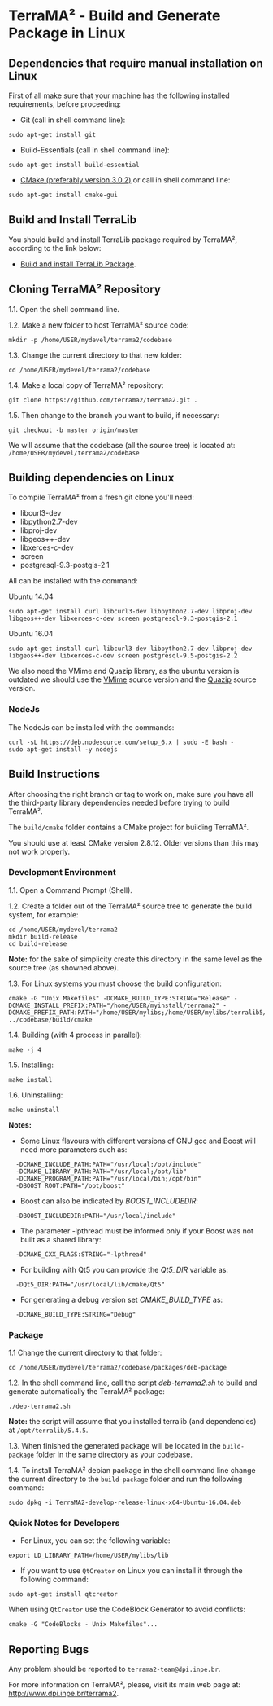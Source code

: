 # TerraMA² - Build and Generate Package in Linux

## Dependencies that require manual installation on Linux

First of all make sure that your machine has the following installed requirements, before proceeding:
* Git (call in shell command line):
```
sudo apt-get install git
```
* Build-Essentials (call in shell command line):
```
sudo apt-get install build-essential
```
* [CMake (preferably version 3.0.2)](https://cmake.org/download/) or call in shell command line:
```
sudo apt-get install cmake-gui
```

## Build and Install TerraLib

You should build and install TerraLib package required by TerraMA², according to the link below:
 - [Build and install TerraLib Package](http://www.dpi.inpe.br/terralib5/wiki/doku.php?id=wiki:documentation:devguide#downloading_the_source_code_and_building_instructions).

## Cloning TerraMA² Repository

1.1. Open the shell command line.

1.2. Make a new folder to host TerraMA² source code:
```
mkdir -p /home/USER/mydevel/terrama2/codebase
```

1.3. Change the current directory to that new folder:
```
cd /home/USER/mydevel/terrama2/codebase
```

1.4. Make a local copy of TerraMA² repository:
```
git clone https://github.com/terrama2/terrama2.git .
```

1.5. Then change to the branch you want to build, if necessary:
```
git checkout -b master origin/master
```

We will assume that the codebase (all the source tree) is located at: `/home/USER/mydevel/terrama2/codebase`

## Building dependencies on Linux

To compile TerraMA² from a fresh git clone you'll need:

- libcurl3-dev
- libpython2.7-dev
- libproj-dev
- libgeos++-dev
- libxerces-c-dev
- screen
- postgresql-9.3-postgis-2.1

All can be installed with the command:

Ubuntu 14.04
```
sudo apt-get install curl libcurl3-dev libpython2.7-dev libproj-dev libgeos++-dev libxerces-c-dev screen postgresql-9.3-postgis-2.1
```

Ubuntu 16.04
```
sudo apt-get install curl libcurl3-dev libpython2.7-dev libproj-dev libgeos++-dev libxerces-c-dev screen postgresql-9.5-postgis-2.2
````

We also need the VMime and Quazip library, as the ubuntu version is outdated we should use the [VMime](https://github.com/kisli/vmime/archive/v0.9.2.tar.gz) source version and the [Quazip](https://github.com/stachenov/quazip/archive/0.7.6.tar.gz) source version.

### NodeJs

The NodeJs can be installed with the commands:
```
curl -sL https://deb.nodesource.com/setup_6.x | sudo -E bash -
sudo apt-get install -y nodejs
```

## Build Instructions

After choosing the right branch or tag to work on, make sure you have all the third-party library dependencies needed before trying to build TerraMA².

The `build/cmake` folder contains a CMake project for building TerraMA².

You should use at least CMake version 2.8.12. Older versions than this may not work properly.

### Development Environment

1.1. Open a Command Prompt (Shell).

1.2. Create a folder out of the TerraMA² source tree to generate the build system, for example:
```
cd /home/USER/mydevel/terrama2
mkdir build-release
cd build-release
```
**Note:** for the sake of simplicity create this directory in the same level as the source tree (as showned above).

1.3. For Linux systems you must choose the build configuration:
```
cmake -G "Unix Makefiles" -DCMAKE_BUILD_TYPE:STRING="Release" -DCMAKE_INSTALL_PREFIX:PATH="/home/USER/myinstall/terrama2" -DCMAKE_PREFIX_PATH:PATH="/home/USER/mylibs;/home/USER/mylibs/terralib5/lib/cmake" ../codebase/build/cmake
```

1.4. Building (with 4 process in parallel):
```
make -j 4
```

1.5. Installing:
```
make install
```

1.6. Uninstalling:
```
make uninstall
```

**Notes:**

- Some Linux flavours with different versions of GNU gcc and Boost will need more parameters such as:
```
  -DCMAKE_INCLUDE_PATH:PATH="/usr/local;/opt/include"
  -DCMAKE_LIBRARY_PATH:PATH="/usr/local;/opt/lib"
  -DCMAKE_PROGRAM_PATH:PATH="/usr/local/bin;/opt/bin"
  -DBOOST_ROOT:PATH="/opt/boost"
```

- Boost can also be indicated by *BOOST_INCLUDEDIR*:
```
  -DBOOST_INCLUDEDIR:PATH="/usr/local/include"
```

- The parameter -lpthread must be informed only if your Boost was not built as a shared library:
```
  -DCMAKE_CXX_FLAGS:STRING="-lpthread"
```

- For building with Qt5 you can provide the *Qt5_DIR* variable as:
```
  -DQt5_DIR:PATH="/usr/local/lib/cmake/Qt5"
```

- For generating a debug version set *CMAKE_BUILD_TYPE* as:
```
  -DCMAKE_BUILD_TYPE:STRING="Debug"
```

### Package

1.1 Change the current directory to that folder:
```
cd /home/USER/mydevel/terrama2/codebase/packages/deb-package
```

1.2. In the shell command line, call the script *deb-terrama2.sh* to build and generate automatically the TerraMA² package:
```
./deb-terrama2.sh
```

**Note:** the script will assume that you installed terralib (and dependencies) at `/opt/terralib/5.4.5`.

1.3. When finished the generated package will be located in the `build-package` folder in the same directory as your codebase.

1.4. To install TerraMA² debian package in the shell command line change the current directory to the `build-package` folder and run the following command:
```
sudo dpkg -i TerraMA2-develop-release-linux-x64-Ubuntu-16.04.deb
```

### Quick Notes for Developers

- For Linux, you can set the following variable:
```
export LD_LIBRARY_PATH=/home/USER/mylibs/lib
```

- If you want to use `QtCreator` on Linux you can install it through the following command:
```
sudo apt-get install qtcreator
```
When using `QtCreator` use the CodeBlock Generator to avoid conflicts:
```
cmake -G "CodeBlocks - Unix Makefiles"...
```


## Reporting Bugs

Any problem should be reported to `terrama2-team@dpi.inpe.br`.

For more information on TerraMA², please, visit its main web page at: http://www.dpi.inpe.br/terrama2.
